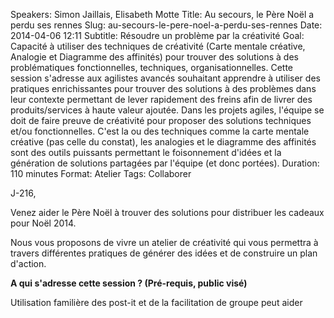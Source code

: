 Speakers: Simon Jaillais, Elisabeth Motte
Title: Au secours, le Père Noël a perdu ses rennes
Slug: au-secours-le-pere-noel-a-perdu-ses-rennes
Date: 2014-04-06 12:11
Subtitle: Résoudre un problème par la créativité
Goal: Capacité à utiliser des techniques de créativité (Carte mentale créative, Analogie et Diagramme des affinités) pour trouver des solutions à des problématiques fonctionnelles, techniques, organisationnelles. Cette session s'adresse aux agilistes avancés souhaitant apprendre à utiliser des pratiques enrichissantes pour trouver des solutions à des problèmes dans leur contexte permettant de lever rapidement des freins afin de livrer des produits/services à haute valeur ajoutée. Dans les projets agiles, l'équipe se doit de faire preuve de créativité pour proposer des solutions techniques et/ou fonctionnelles. C'est la ou des techniques comme la carte mentale créative (pas celle du constat), les analogies et le diagramme des affinités sont des outils puissants permettant le foisonnement d'idées et la génération de solutions partagées par l'équipe (et donc portées).
Duration: 110 minutes
Format: Atelier
Tags: Collaborer

J-216,

Venez aider le Père Noël à trouver des solutions pour distribuer les cadeaux pour Noël 2014.

Nous vous proposons de vivre un atelier de créativité qui vous permettra à travers différentes pratiques de générer des idées et de construire un plan d'action.

**A qui s'adresse cette session ? (Pré-requis, public visé)**

Utilisation familière des post-it et de la facilitation de groupe peut aider
